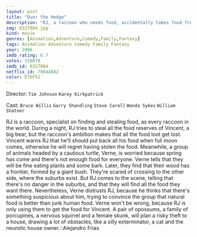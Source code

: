 ```yaml
---
layout: post
title: "Over the Hedge"
description: "RJ, a raccoon who needs food, accidentally takes food from a hungry bear named Vincent and he wants his food to be found in exactly the same place in a week. He finally finds that an animal family, with a tortoise named Verne as their leader, could help him restore the food from the suburbia, the gateway to the good life. But little does RJ know, there is a woman who has recently hired an exterminator to try to hunt them down..."
img: 0327084.jpg
kind: movie
genres: [Animation,Adventure,Comedy,Family,Fantasy]
tags: Animation Adventure Comedy Family Fantasy 
year: 2006
imdb_rating: 6.7
votes: 156070
imdb_id: 0327084
netflix_id: 70044882
color: E76F51
---
```

Director: `Tim Johnson` `Karey Kirkpatrick`  

Cast: `Bruce Willis` `Garry Shandling` `Steve Carell` `Wanda Sykes` `William Shatner` 

RJ is a raccoon, specialist on finding and stealing food, as every raccoon in the world. During a night, RJ tries to steal all the food reserves of Vincent, a big bear, but the raccoon's ambition makes that all the food loot get lost. Vincent warns RJ that he'll should put back all his food when full moon comes, otherwise he will regret having stolen the food. Meanwhile, a group of animals headed by a cautious turtle, Verne, is worried because spring has come and there's not enough food for everyone. Verne tells that they will be fine eating plants and some bark. Later, they find that their wood has a frontier, formed by a giant bush. They're scared of crossing to the other side, where the suburbs exist. But RJ comes to the scene, telling that there's no danger in the suburbs, and that they will find all the food they want there. Nevertheless, Verne distrusts RJ, because he thinks that there's something suspicious about him, trying to convince the group that natural food is better than junk human food. Verne won't be wrong, because RJ is only using them to get the food for Vincent. A pair of opossums, a family of porcupines, a nervous squirrel and a female skunk, will plan a risky theft to a house, drawing a lot of obstacles, like a silly exterminator, a cat and the neurotic house owner.::Alejandro Frias